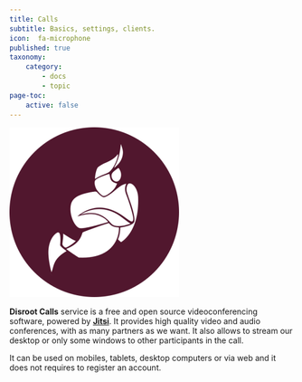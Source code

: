 ```yaml
---
title: Calls
subtitle: Basics, settings, clients.
icon:  fa-microphone
published: true
taxonomy:
    category:
        - docs
        - topic
page-toc:
    active: false
---
```


![](calls.png)


**Disroot Calls** service is a free and open source videoconferencing software, powered by [**Jitsi**](https://jitsi.org/). It provides high quality video and audio conferences, with as many partners as we want. It also allows to stream our desktop or only some windows to other participants in the call.

It can be used on mobiles, tablets, desktop computers or via web and it does not requires to register an account.

